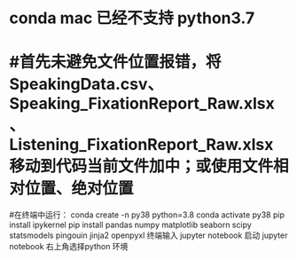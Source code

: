 # conda mac 已经不支持 python3.7
# #首先未避免文件位置报错，将SpeakingData.csv、Speaking_FixationReport_Raw.xlsx、Listening_FixationReport_Raw.xlsx移动到代码当前文件加中；或使用文件相对位置、绝对位置
 #在终端中运行：
     conda create -n py38 python=3.8
     conda activate py38
     pip install ipykernel
     pip install pandas numpy matplotlib seaborn scipy statsmodels pingouin jinja2 openpyxl
     终端输入 jupyter notebook 启动
     jupyter notebook 右上角选择python 环境

